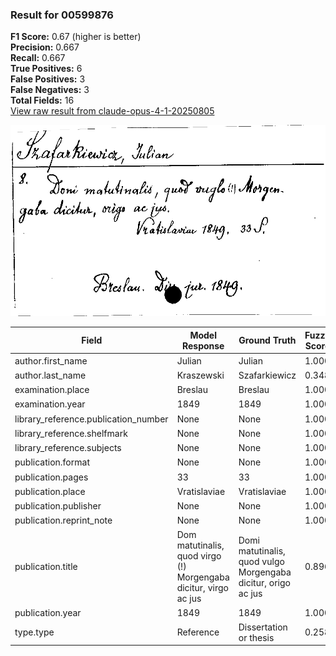 ### Result for 00599876
**F1 Score:** 0.67 (higher is better)<br>**Precision:** 0.667<br>**Recall:** 0.667<br>**True Positives:** 6<br>**False Positives:** 3<br>**False Negatives:** 3<br>**Total Fields:** 16<br>[View raw result from claude-opus-4-1-20250805](https://github.com/RISE-UNIBAS/humanities_data_benchmark/blob/main/results/2025-09-02/T0146/request_T0146_00599876.json)

<img src="https://github.com/RISE-UNIBAS/humanities_data_benchmark/blob/main/benchmarks/zettelkatalog/images/00599876.jpg?raw=true" alt="00599876" width="600px">

| Field | Model Response | Ground Truth | Fuzzy Score | Match |
|-------|----------------|--------------|-------------|-------|
| author.first_name | Julian | Julian | 1.000 | ✅ |
| author.last_name | Kraszewski | Szafarkiewicz | 0.348 | ❌ |
| examination.place | Breslau | Breslau | 1.000 | ✅ |
| examination.year | 1849 | 1849 | 1.000 | ✅ |
| library_reference.publication_number | None | None | 1.000 | ✅ |
| library_reference.shelfmark | None | None | 1.000 | ✅ |
| library_reference.subjects | None | None | 1.000 | ✅ |
| publication.format | None | None | 1.000 | ✅ |
| publication.pages | 33 | 33 | 1.000 | ✅ |
| publication.place | Vratislaviae | Vratislaviae | 1.000 | ✅ |
| publication.publisher | None | None | 1.000 | ✅ |
| publication.reprint_note | None | None | 1.000 | ✅ |
| publication.title | Dom matutinalis, quod virgo (!) Morgengaba dicitur, virgo ac jus | Domi matutinalis, quod vulgo Morgengaba dicitur, origo ac jus | 0.896 | ❌ |
| publication.year | 1849 | 1849 | 1.000 | ✅ |
| type.type | Reference | Dissertation or thesis | 0.258 | ❌ |
